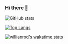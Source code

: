 ### Hi there 👋

![GitHub stats](https://github-readme-stats.vercel.app/api?username=andras-tim&show_icons=true&theme=tokyonight&count_private=true&hide=stars)

[![Top Langs](https://github-readme-stats.vercel.app/api/top-langs/?username=andras-tim&layout=compact)](https://github.com/anuraghazra/github-readme-stats)

[![willianrod's wakatime stats](https://github-readme-stats.vercel.app/api/wakatime?username=andras-tim)](https://github.com/anuraghazra/github-readme-stats)

